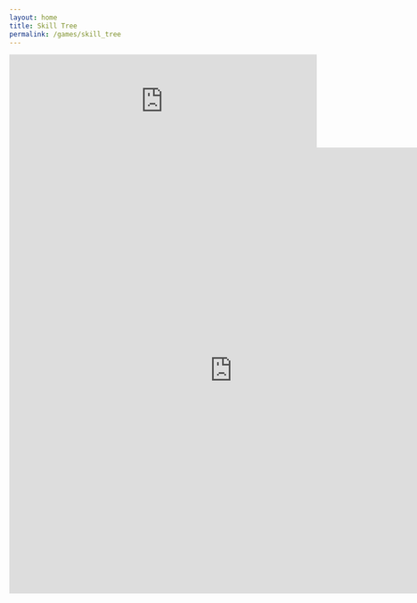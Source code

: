 ```yaml
---
layout: home
title: Skill Tree
permalink: /games/skill_tree
---
```


<iframe frameborder="0" src="https://itch.io/embed/2395893?linkback=true" width="552" height="167"><a href="https://hugouchoasborges.itch.io/skill-tree">Skill Tree by Hugo Uchôas Borges</a></iframe>

<iframe frameborder="0" src="https://itch.io/embed-upload/9207031?color=333333" allowfullscreen="" width="800" height="800"><a href="https://hugouchoasborges.itch.io/skill-tree">Play Skill Tree on itch.io</a></iframe>